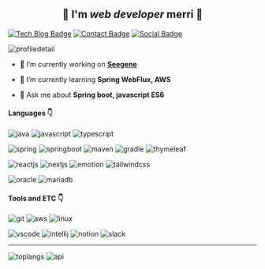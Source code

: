 <h2 align="center">👋 I'm <i>web developer</i> merri 👋</h2>

[![Tech Blog Badge](http://img.shields.io/badge/-Tech%20blog-black?style=flat-square&logo=github&link=https://m3rri.github.io/)](https://m3rri.github.io/)
[![Contact Badge](http://img.shields.io/badge/-email-EA4335?style=flat-square&logo=Gmail&logoColor=white&link=https://m3rri.github.io/)](https://m3rri.github.io/)
[![Social Badge](http://img.shields.io/badge/-kimhyeri-0A66C2?style=flat-square&logo=LinkedIn&logoColor=white&link=https://linkedin.com/in/%ed%98%9c%eb%a6%ac-%ea%b9%80-6078841b1)](https://linkedin.com/in/%ed%98%9c%eb%a6%ac-%ea%b9%80-6078841b1)

![profiledetail](https://github-profile-summary-cards.vercel.app/api/cards/profile-details?username=m3rri&theme=github)


- 🔭 I’m currently working on [**Seegene**](https://github.com/seegenelab)

- 🌱 I’m currently learning **Spring WebFlux, AWS**

- 💬 Ask me about **Spring boot, javascript ES6**

<h4 align="left">Languages 👇</h4>

![java](http://img.shields.io/badge/-java-007396?style=flat-square&logo=java)
![javascript](http://img.shields.io/badge/-javascript-F7DF1E?style=flat-square&logo=javascript&logoColor=white)
![typescript](http://img.shields.io/badge/-typescript-3178C6?style=flat-square&logo=typescript&logoColor=white)

![spring](http://img.shields.io/badge/-Spring-6DB33F?style=flat-square&logo=Spring&logoColor=white)
![springboot](http://img.shields.io/badge/-Spring%20boot-6DB33F?style=flat-square&logo=SpringBoot&logoColor=white)
![maven](http://img.shields.io/badge/-Apache%20Maven-C71A36?style=flat-square&logo=ApacheMaven&logoColor=white)
![gradle](http://img.shields.io/badge/-gradle-02303A?style=flat-square&logo=Gradle&logoColor=white)
![thymeleaf](http://img.shields.io/badge/-thymeleaf-005F0F?style=flat-square&logo=Thymeleaf&logoColor=white)

![reactjs](http://img.shields.io/badge/-react-61DAFB?style=flat-square&logo=react&logoColor=white)
![nextjs](http://img.shields.io/badge/-next.js-black?style=flat-square&logo=next.js&logoColor=white)
![emotion](http://img.shields.io/badge/-emotion-d26ac2?style=flat-square&logo=emotion&logoColor=white)
![tailwindcss](http://img.shields.io/badge/-tailwindcss-06B6D4?style=flat-square&logo=tailwindcss&logoColor=white)

![oracle](http://img.shields.io/badge/-oracle-F80000?style=flat-square&logo=oracle&logoColor=white)
![mariadb](http://img.shields.io/badge/-mariadb-003545?style=flat-square&logo=mariadb&logoColor=white)

<h4 align="left">Tools and ETC 👇</h4>

![git](http://img.shields.io/badge/-git-F05032?style=flat-square&logo=git&logoColor=white)
![aws](http://img.shields.io/badge/-Amazon%20aws-232F3E?style=flat-square&logo=AmazonAWS&logoColor=white)
![linux](http://img.shields.io/badge/-linux-FCC624?style=flat-square&logo=linux&logoColor=white)

![vscode](http://img.shields.io/badge/-Visual%20Studio%20Code-007ACC?style=flat-square&logo=VisualStudioCode&logoColor=white)
![intellij](http://img.shields.io/badge/-intellij-4A154B?style=flat-square&logo=IntelliJIDEA&logoColor=white)
![notion](http://img.shields.io/badge/-notion-black?style=flat-square&logo=notion&logoColor=white)
![slack](http://img.shields.io/badge/-slack-4A154B?style=flat-square&logo=slack&logoColor=white)

---

![toplangs](https://github-readme-stats.vercel.app/api/top-langs?username=m3rri&theme=calm)
![api](https://github-readme-stats.vercel.app/api?username=m3rri&theme=calm&hide=stars)

